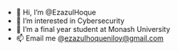 - 👋 Hi, I’m @EzazulHoque
- 👀 I’m interested in Cybersecurity
- 🌱 I’m a final year student at Monash University
- 📫 Email me @ezazulhoqueniloy@gmail.com

<!---
EzazulHoque/EzazulHoque is a ✨ special ✨ repository because its `README.md` (this file) appears on your GitHub profile.
You can click the Preview link to take a look at your changes.
--->
